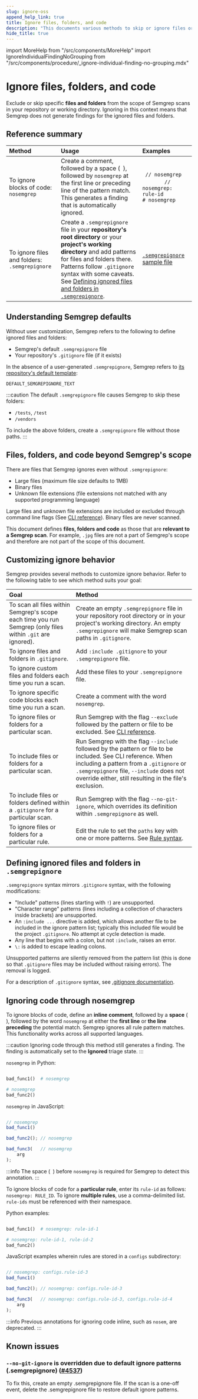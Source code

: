```yaml
---
slug: ignore-oss 
append_help_link: true
title: Ignore files, folders, and code
description: "This documents various methods to skip or ignore files or folders that are not relevant to a Semgrep scan."
hide_title: true
---
```


<!-- Updates to this doc may or affect Ignoring files, folders, and code -->

import MoreHelp from "/src/components/MoreHelp"
import IgnoreIndividualFindingNoGrouping from "/src/components/procedure/_ignore-individual-finding-no-grouping.mdx"

# Ignore files, folders, and code

Exclude or skip specific **files and folders** from the scope of Semgrep scans in your repository or working directory. Ignoring in this context means that Semgrep does not generate findings for the ignored files and folders.

## Reference summary

| Method  | Usage    | Examples |
|:--------|:---------|:---------|
| To ignore blocks of code: `nosemgrep` | Create a comment, followed by a space (` `), followed by `nosemgrep` at the first line or preceding line of the pattern match. This generates a finding that is automatically ignored. | ` // nosemgrep` &nbsp; &nbsp; &nbsp; &nbsp; &nbsp; &nbsp; &nbsp; &nbsp; &nbsp; `// nosemgrep: rule-id` <br /> `# nosemgrep` |
| To ignore files and folders: `.semgrepignore` | Create a `.semgrepignore` file in your **repository's root directory** or your **project's working directory** and add patterns for files and folders there. Patterns follow `.gitignore` syntax with some caveats. See [Defining ignored files and folders in `.semgrepignore`](#defining-ignored-files-and-folders-in-semgrepignore). | [`.semgrepignore` sample file](https://raw.githubusercontent.com/semgrep/semgrep/develop/cli/src/semgrep/templates/.semgrepignore) |

## Understanding Semgrep defaults

Without user customization, Semgrep refers to the following to define ignored files and folders:

* Semgrep's default `.semgrepignore` file
* Your repository's `.gitignore` file (if it exists)

In the absence of a user-generated `.semgrepignore`, Semgrep refers to [its repository's default template](https://github.com/semgrep/semgrep/blob/develop/cli/src/semgrep/templates/.semgrepignore):

```
DEFAULT_SEMGREPIGNORE_TEXT

```

:::caution
The default `.semgrepignore` file causes Semgrep to skip these folders:

* `/tests`, `/test`
* `/vendors`

To include the above folders, create a `.semgrepignore` file without those paths.
:::

## Files, folders, and code beyond Semgrep's scope

There are files that Semgrep ignores even without `.semgrepignore`:

* Large files (maximum file size defaults to 1MB)
* Binary files
* Unknown file extensions (file extensions not matched with any supported programming language)

Large files and unknown file extensions are included or excluded through command line flags (See [CLI reference](cli-reference)). Binary files are never scanned.

This document defines **files, folders and code** as those that are **relevant to a Semgrep scan**. For example, `.jpg` files are not a part of Semgrep's scope and therefore are not part of the scope of this document.


## Customizing ignore behavior

Semgrep provides several methods to customize ignore behavior. Refer to the following table to see which method suits your goal:

| Goal | Method |
|:---- |:------ |
| To scan all files within Semgrep's scope each time you run Semgrep (only files within `.git` are ignored). | Create an empty `.semgrepignore` file in your repository root directory or in your project's working directory. An empty `.semgrepignore` will make Semgrep scan paths in `.gitignore`. |
| To ignore files and folders in `.gitignore`. | Add `:include .gitignore` to your `.semgrepignore` file. |
| To ignore custom files and folders each time you run a scan. | Add these files to your `.semgrepignore` file.|
| To ignore specific code blocks each time you run a scan. | Create a comment with the word `nosemgrep`. |
| To ignore files or folders for a particular scan. | Run Semgrep with the flag `--exclude` followed by the pattern or file to be excluded. See [CLI reference](cli-reference).
| To include files or folders for a particular scan. | Run Semgrep with the flag `--include` followed by the  pattern or file to be included. See CLI reference. When including a pattern from a `.gitignore` or `.semgrepignore` file, `--include` does not override either, still resulting in the file's exclusion. |
| To include files or folders defined within a `.gitignore` for a particular scan. | Run Semgrep with the flag `--no-git-ignore`, which overrides its definition within `.semgrepignore` as well. |
| To ignore files or folders for a particular rule. | Edit the rule to set the `paths` key with one or more patterns. See [Rule syntax](writing-rules/rule-syntax#paths).


## Defining ignored files and folders in `.semgrepignore`

`.semgrepignore` syntax mirrors `.gitignore` syntax, with the following modifications:

* "Include" patterns (lines starting with `!`) are unsupported.
* "Character range" patterns (lines including a collection of characters inside brackets) are unsupported.
* An `:include ...` directive is added, which allows another file to be included in the ignore pattern list; typically this included file would be the project `.gitignore`. No attempt at cycle detection is made.
* Any line that begins with a colon, but not `:include`, raises an error.
* `\:` is added to escape leading colons.

Unsupported patterns are silently removed from the pattern list (this is done so that `.gitignore` files may be included without raising errors). The removal is logged.

For a description of `.gitignore` syntax, see [.gitignore documentation](https://git-scm.com/docs/gitignore).

## Ignoring code through nosemgrep

To ignore blocks of code, define an **inline comment**, followed by a **space** (` `), followed by the word `nosemgrep` at either the **first line** or **the line preceding** the potential match. Semgrep ignores all rule pattern matches. This functionality works across all supported languages.

:::caution
Ignoring code through this method still generates a finding. The finding is automatically set to the **Ignored** triage state.
:::

`nosemgrep` in Python:

```python

bad_func1()  # nosemgrep

# nosemgrep
bad_func2()

```

`nosemgrep` in JavaScript:

```javascript

// nosemgrep
bad_func1()

bad_func2(); // nosemgrep

bad_func3(   // nosemgrep
    arg
);

```

:::info
The space (` `) before `nosemgrep` is required for Semgrep to detect this annotation.
:::

To ignore blocks of code for a **particular rule**, enter its `rule-id` as follows: `nosemgrep: RULE_ID`. To ignore **multiple rules**, use a comma-delimited list. `rule-ids` must be referenced with their namespace.

Python examples:

```python

bad_func1()  # nosemgrep: rule-id-1

# nosemgrep: rule-id-1, rule-id-2
bad_func2() 

```

JavaScript examples wherein rules are stored in a `configs` subdirectory:

```javascript

// nosemgrep: configs.rule-id-3
bad_func1()

bad_func2(); // nosemgrep: configs.rule-id-3

bad_func3(   // nosemgrep: configs.rule-id-3, configs.rule-id-4
    arg
);

```

:::info
Previous annotations for ignoring code inline, such as `nosem`, are deprecated.
:::

## Known issues

### `--no-git-ignore` is overridden due to default ignore patterns (.semgrepignore) ([#4537](https://github.com/semgrep/semgrep/issues/4537))

To fix this, create an empty .semgrepignore file. If the scan is a one-off event, delete the .semgrepignore file to restore default ignore patterns.
